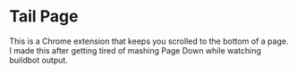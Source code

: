# Tail Page

This is a Chrome extension that keeps you scrolled to the bottom of a page. I made this after getting tired of mashing Page Down while watching buildbot output.

